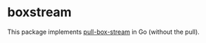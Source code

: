 # boxstream

This package implements [pull-box-stream](https://github.com/dominictarr/pull-box-stream) in Go
(without the pull).
